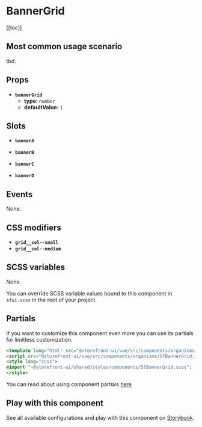 # BannerGrid

<!-- No Component description -->


[[toc]]


## Most common usage scenario

tbd.


## Props

- **`bannerGrid`**
  - **type:** `number`
  - **defaultValue:** `1`


## Slots

- **`bannerA`**

- **`bannerB`**

- **`bannerC`**

- **`bannerD`**


## Events

None.


## CSS modifiers

- **`grid__col--small`**
- **`grid__col--medium`**


## SCSS variables

None.

You can override SCSS variable values bound to this component in `sfui.scss` in the root of your project.


## Partials

If you want to customize this component even more you can use its partials for limitless customization.

```html
<template lang="html" src="@storefront-ui/vue/src/components/organisms/SfBannerGrid.html"></template>
<script src="@storefront-ui/vue/src/components/organisms/SfBannerGrid.js"></script>
<style lang="scss">
@import "~@storefront-ui/shared/styles/components/SfBannerGrid.scss";
</style>
```

You can read about using component partials [here](docs.storefrontui.io/customization)


## Play with this component

See all available configurations and play with this component on <a href="https://storybook.storefrontui.io/?path=/story/">Storybook</a>.
